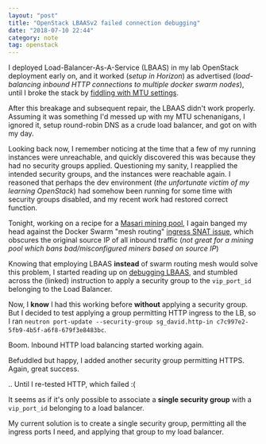 ```yaml
---
layout: "post"
title: "OpenStack LBAASv2 failed connection debugging"
date: "2018-07-10 22:44"
category: note
tag: openstack
---
```

I deployed Load-Balancer-As-A-Service (LBAAS) in my lab OpenStack deployment early on, and it worked (_setup in Horizon_) as advertised (_load-balancing inbound HTTP connections to multiple docker swarm nodes_), until I broke the stack by [fiddling with MTU settings](https://lists.gt.net/openstack/operators/64106).

After this breakage and subsequent repair, the LBAAS didn't work properly. Assuming it was something I'd messed up with my MTU schenanigans, I ignored it, setup round-robin DNS as a crude load balancer, and got on with my day.

Looking back now, I remember noticing at the time that a few of my running instances were unreachable, and quickly discovered this was because they had no security groups applied. Questioning my sanity, I reapplied the intended security groups, and the instances were reachable again. I reasoned that perhaps the dev environment (_the unfortunate victim of my learning OpenStack_) had somehow been running for some time with security groups disabled, and my recent work had restored correct function.

Tonight, working on a recipe for a [Masari mining pool](https://geek-cookbook.funkypenguin.co.nz/recipies/masari-pool/), I again banged my head against the Docker Swarm "mesh routing" [ingress SNAT issue](https://github.com/moby/moby/issues/25526), which obscures the original source IP of all inbound traffic (_not great for a mining pool which bans bad/misconfigured miners based on source IP_)

Knowing that employing LBAAS **instead** of swarm routing mesh would solve this problem, I started reading up on [debugging LBAAS](https://docs.openstack.org/liberty/networking-guide/adv-config-lbaas.html), and stumbled across the (linked) instruction to apply a security group to the ```vip_port_id``` belonging to the Load Balancer.

Now, I **know** I had this working before **without** applying a security group. But I decided to test applying a group permitting HTTP ingress to the LB, so I ran ```neutron port-update --security-group sg_david.http-in c7c997e2-5fb9-4b5f-a6f8-679f3e8483bc```.

Boom. Inbound HTTP load balancing started working again.

Befuddled but happy, I added another security group permitting HTTPS. Again, great success.

.. Until I re-tested HTTP, which failed :(

It seems as if it's only possible to associate a **single security group** with a ```vip_port_id``` belonging to a load balancer.

My current solution is to create a single security group, permitting all the ingress ports I need, and applying that group to my load balancer.
